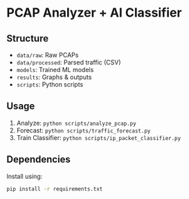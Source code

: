 # PCAP Analyzer + AI Classifier

## Structure
- `data/raw`: Raw PCAPs
- `data/processed`: Parsed traffic (CSV)
- `models`: Trained ML models
- `results`: Graphs & outputs
- `scripts`: Python scripts

## Usage
1. Analyze: `python scripts/analyze_pcap.py`
2. Forecast: `python scripts/traffic_forecast.py`
3. Train Classifier: `python scripts/ip_packet_classifier.py`

## Dependencies
Install using:
```bash
pip install -r requirements.txt
